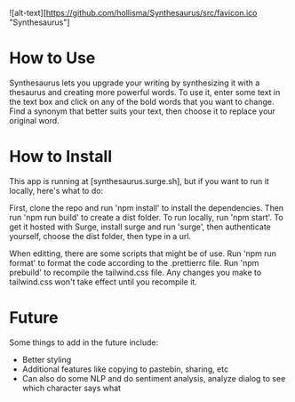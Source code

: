 ![alt-text][https://github.com/hollisma/Synthesaurus/src/favicon.ico "Synthesaurus"]
# How to Use
Synthesaurus lets you upgrade your writing by synthesizing it with a thesaurus and creating more powerful words. To use it, enter some text in the text box and click on any of the bold words that you want to change. Find a synonym that better suits your text, then choose it to replace your original word.

# How to Install
This app is running at [synthesaurus.surge.sh], but if you want to run it locally, here's what to do: 

First, clone the repo and run 'npm install' to install the dependencies. Then run 'npm run build' to create a dist folder. To run locally, run 'npm start'. To get it hosted with Surge, install surge and run 'surge', then authenticate yourself, choose the dist folder, then type in a url. 

When editting, there are some scripts that might be of use. Run 'npm run format' to format the code according to the .prettierrc file. Run 'npm prebuild' to recompile the tailwind.css file. Any changes you make to tailwind.css won't take effect until you recompile it. 

# Future
Some things to add in the future include:
* Better styling
* Additional features like copying to pastebin, sharing, etc
* Can also do some NLP and do sentiment analysis, analyze dialog to see which character says what
